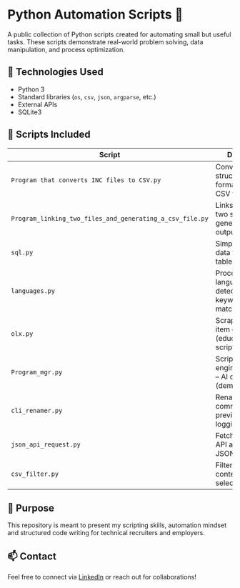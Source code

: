 # Python Automation Scripts 🚀

A public collection of Python scripts created for automating small but useful tasks. These scripts demonstrate real-world problem solving, data manipulation, and process optimization.

## 🧰 Technologies Used
- Python 3
- Standard libraries (`os`, `csv`, `json`, `argparse`, etc.)
- External APIs
- SQLite3

## 📂 Scripts Included

| Script | Description |
|--------|-------------|
| `Program that converts INC files to CSV.py` | Converts structured INC format data into CSV files. |
| `Program_linking_two_files_and_generating_a_csv_file.py` | Links data from two sources and generates merged output. |
| `sql.py` | Simple SQLite data filtering and table exporting. |
| `languages.py` | Processes language detection and keyword matching. |
| `olx.py` | Scrapes basic item data (educational/demo script). |
| `Program_mgr.py` | Script from engineering thesis – AI diagnostics (demo). |
| `cli_renamer.py` | Renames files via command line with preview and logging. |
| `json_api_request.py` | Fetches data from API and saves it in JSON format. |
| `csv_filter.py` | Filters CSV content and saves selected rows. |

## 🔎 Purpose
This repository is meant to present my scripting skills, automation mindset and structured code writing for technical recruiters and employers.

## 📫 Contact
Feel free to connect via [LinkedIn](https://www.linkedin.com/in/micha%C5%82-cyba-076789177/) or reach out for collaborations!
